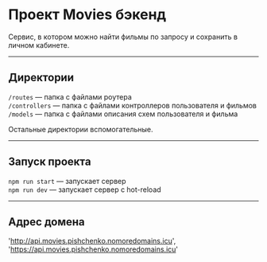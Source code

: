 # Проект Movies бэкенд
Сервис, в котором можно найти фильмы по запросу и сохранить в личном кабинете.

---

## Директории

`/routes` — папка с файлами роутера  
`/controllers` — папка с файлами контроллеров пользователя и фильмов   
`/models` — папка с файлами описания схем пользователя и фильма  
  
Остальные директории вспомогательные.

---

## Запуск проекта

`npm run start` — запускает сервер   
`npm run dev` — запускает сервер с hot-reload

---

## Адрес домена

'http://api.movies.pishchenko.nomoredomains.icu',
'https://api.movies.pishchenko.nomoredomains.icu'
